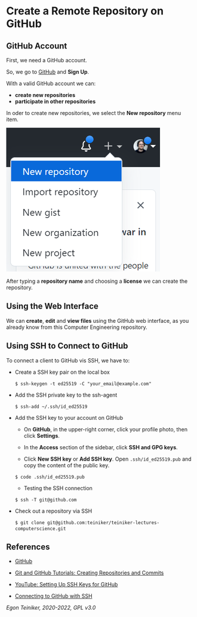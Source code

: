 # Create a Remote Repository on GitHub

## GitHub Account 

First, we need a GitHub account.

So, we go to [GitHub](https://github.com/) and **Sign Up**. 

With a valid GitHub account we can: 
* **create new repositories** 
* **participate in other repositories**

In oder to create new repositories, we select the **New repository** menu
item.

![Create Repository](figures/CreateGitHubRepo.png)

After typing a **repository name** and choosing a **license** we can create the repository.


## Using the Web Interface

We can **create**, **edit** and **view files** using the GitHub web interface, as you already know from this Computer Engineering repository.


## Using SSH to Connect to GitHub 

To connect a client to GitHub vis SSH, we have to:

* Create a SSH key pair on the local box
    ```
    $ ssh-keygen -t ed25519 -C "your_email@example.com"
    ```

* Add the SSH private key to the ssh-agent 
    ```
    $ ssh-add ~/.ssh/id_ed25519    
    ```

* Add the SSH key to your account on GitHub
    * On **GitHub**, in the upper-right corner, click your profile photo, then click **Settings**.    
    
    * In the **Access** section of the sidebar, click **SSH and GPG keys**.
    
    * Click **New SSH key** or **Add SSH key**. Open `.ssh/id_ed25519.pub` and copy the content of the public key. 
    ```
    $ code .ssh/id_ed25519.pub
    ```

    * Testing the SSH connection
    ```
    $ ssh -T git@github.com
    ```

* Check out a repository via SSH 
    ```
    $ git clone git@github.com:teiniker/teiniker-lectures-computerscience.git
    ```


## References
* [GitHub](https://github.com/)

* [Git and GitHub Tutorials: Creating Repositories and Commits](https://youtu.be/hMfi_ONvGEs)

* [YouTube: Setting Up SSH Keys for GitHub](https://youtu.be/8X4u9sca3Io)
* [Connecting to GitHub with SSH](https://docs.github.com/en/authentication/connecting-to-github-with-ssh)

*Egon Teiniker, 2020-2022, GPL v3.0*
